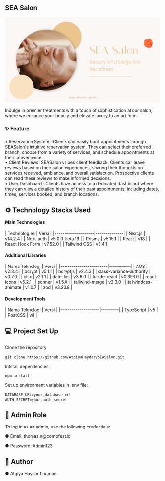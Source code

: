 ## SEA Salon

![Thumbnail](./public/VogueVenue.png)

<p align="left">Indulge in premier treatments with a touch of sophistication at our salon, where we enhance your beauty and elevate luxury to an art form.</p>

###

<h3 align="left">✨ Feature</h3>

###

<p align="left">• Reservation System : Clients can easily book appointments through SEASalon's intuitive reservation system. They can select their preferred branch, choose from a variety of services, and schedule appointments at their convenience.<br>• Client Reviews: SEASalon values client feedback. Clients can leave reviews based on their salon experiences, sharing their thoughts on services received, ambiance, and overall satisfaction. Prospective clients can read these reviews to make informed decisions.<br>• User Dashboard : Clients have access to a dedicated dashboard where they can view a detailed history of their past appointments, including dates, times, services booked, and branch locations.</p>

###

<h2 align="left">⚙️ Technology Stacks Used</h2>
<h4 align="left">Main Technologies</h4>
| Technologies     | Versi        |
|--------------------|--------------|
| Next.js            | v14.2.4      |
| Next-auth          | v5.0.0-beta.19 |
| Prisma             | v5.15.1      |
| React              | v18          |
| React Hook Form    | v7.52.0      |
| Tailwind CSS       | v3.4.1       |
<h4 align="left">Additional Libraries</h4>
| Nama Teknologi         | Versi     |
|------------------------|-----------|
| AOS                    | v2.3.4    |
| bcrypt                 | v5.1.1    |
| bcryptjs               | v2.4.3    |
| class-variance-authority | v0.7.0  |
| clsx                   | v2.1.1    |
| date-fns               | v3.6.0    |
| lucide-react           | v0.396.0  |
| react-icons            | v5.2.1    |
| sonner                 | v1.5.0    |
| tailwind-merge         | v2.3.0    |
| tailwindcss-animate    | v1.0.7    |
| zod                    | v3.23.8   |
<h4 align="left">Development Tools</h4>
| Nama Teknologi     | Versi   |
|--------------------|---------|
| TypeScript         | v5      |
| PostCSS            | v8      |



###

<h2 align="left">💻 Project Set Up</h2>

###

Clone the repository
```
git clone https://github.com/AtqiyaHaydar/SEASalon.git
```
Intstall dependencies
```
npm install
```
Set up environment variables in .env file:
```
DATABASE_URL=your_database_url
AUTH_SECRET=your_auth_secret
```

###

<h2 align="left">👤 Admin Role</h2>
<p align="left">To log in as an admin, use the following credentials: </p>
<p>● Email: thomas.n@compfest.id </p>
<p>● Password: Admin123 </p>

###

<h2 align="left">📝 Author</h2>
<p align="left">
● Atqiya Haydar Luqman
</p>

### 